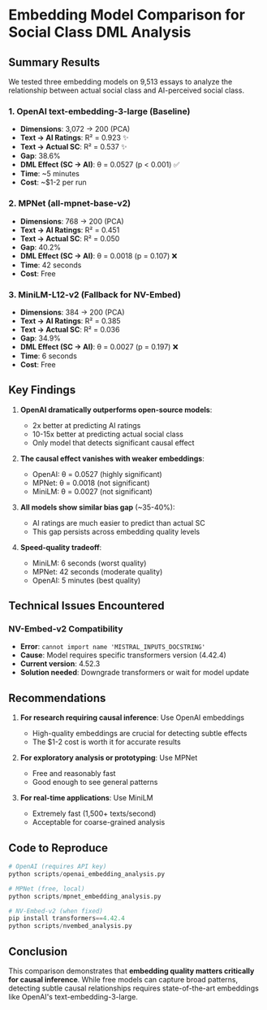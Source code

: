 # Embedding Model Comparison for Social Class DML Analysis

## Summary Results

We tested three embedding models on 9,513 essays to analyze the relationship between actual social class and AI-perceived social class.

### 1. OpenAI text-embedding-3-large (Baseline)
- **Dimensions**: 3,072 → 200 (PCA)
- **Text → AI Ratings**: R² = 0.923 ✨
- **Text → Actual SC**: R² = 0.537 ✨
- **Gap**: 38.6%
- **DML Effect (SC → AI)**: θ = 0.0527 (p < 0.001) ✅
- **Time**: ~5 minutes
- **Cost**: ~$1-2 per run

### 2. MPNet (all-mpnet-base-v2)
- **Dimensions**: 768 → 200 (PCA)
- **Text → AI Ratings**: R² = 0.451
- **Text → Actual SC**: R² = 0.050
- **Gap**: 40.2%
- **DML Effect (SC → AI)**: θ = 0.0018 (p = 0.107) ❌
- **Time**: 42 seconds
- **Cost**: Free

### 3. MiniLM-L12-v2 (Fallback for NV-Embed)
- **Dimensions**: 384 → 200 (PCA)
- **Text → AI Ratings**: R² = 0.385
- **Text → Actual SC**: R² = 0.036
- **Gap**: 34.9%
- **DML Effect (SC → AI)**: θ = 0.0027 (p = 0.197) ❌
- **Time**: 6 seconds
- **Cost**: Free

## Key Findings

1. **OpenAI dramatically outperforms open-source models**:
   - 2x better at predicting AI ratings
   - 10-15x better at predicting actual social class
   - Only model that detects significant causal effect

2. **The causal effect vanishes with weaker embeddings**:
   - OpenAI: θ = 0.0527 (highly significant)
   - MPNet: θ = 0.0018 (not significant)
   - MiniLM: θ = 0.0027 (not significant)

3. **All models show similar bias gap** (~35-40%):
   - AI ratings are much easier to predict than actual SC
   - This gap persists across embedding quality levels

4. **Speed-quality tradeoff**:
   - MiniLM: 6 seconds (worst quality)
   - MPNet: 42 seconds (moderate quality)
   - OpenAI: 5 minutes (best quality)

## Technical Issues Encountered

### NV-Embed-v2 Compatibility
- **Error**: `cannot import name 'MISTRAL_INPUTS_DOCSTRING'`
- **Cause**: Model requires specific transformers version (4.42.4)
- **Current version**: 4.52.3
- **Solution needed**: Downgrade transformers or wait for model update

## Recommendations

1. **For research requiring causal inference**: Use OpenAI embeddings
   - High-quality embeddings are crucial for detecting subtle effects
   - The $1-2 cost is worth it for accurate results

2. **For exploratory analysis or prototyping**: Use MPNet
   - Free and reasonably fast
   - Good enough to see general patterns

3. **For real-time applications**: Use MiniLM
   - Extremely fast (1,500+ texts/second)
   - Acceptable for coarse-grained analysis

## Code to Reproduce

```python
# OpenAI (requires API key)
python scripts/openai_embedding_analysis.py

# MPNet (free, local)
python scripts/mpnet_embedding_analysis.py

# NV-Embed-v2 (when fixed)
pip install transformers==4.42.4
python scripts/nvembed_analysis.py
```

## Conclusion

This comparison demonstrates that **embedding quality matters critically for causal inference**. While free models can capture broad patterns, detecting subtle causal relationships requires state-of-the-art embeddings like OpenAI's text-embedding-3-large.